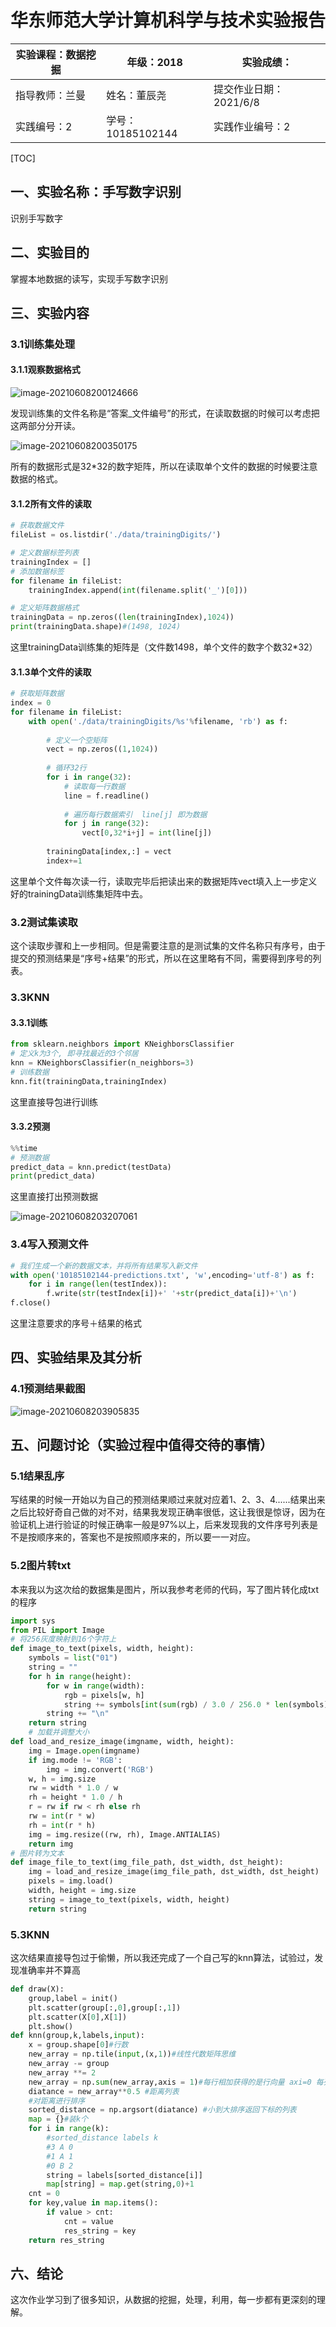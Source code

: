 # 华东师范大学计算机科学与技术实验报告

| 实验课程：数据挖掘 | 年级：2018        | 实验成绩：             |
| ------------------ | ----------------- | ---------------------- |
| 指导教师：兰曼     | 姓名：董辰尧      | 提交作业日期：2021/6/8 |
| 实践编号：2        | 学号：10185102144 | 实践作业编号：2        |

[TOC]



## 一、实验名称：手写数字识别

识别手写数字

## 二、实验目的

掌握本地数据的读写，实现手写数字识别

## 三、实验内容

### 3.1训练集处理

#### 3.1.1观察数据格式

![image-20210608200124666](.assets/image-20210608200124666.png)

发现训练集的文件名称是“答案_文件编号”的形式，在读取数据的时候可以考虑把这两部分分开读。

![image-20210608200350175](.assets/image-20210608200350175.png)

所有的数据形式是32*32的数字矩阵，所以在读取单个文件的数据的时候要注意数据的格式。

#### 3.1.2所有文件的读取

```python
# 获取数据文件
fileList = os.listdir('./data/trainingDigits/')

# 定义数据标签列表
trainingIndex = []
# 添加数据标签
for filename in fileList:
    trainingIndex.append(int(filename.split('_')[0]))

# 定义矩阵数据格式
trainingData = np.zeros((len(trainingIndex),1024))
print(trainingData.shape)#(1498, 1024)
```

这里trainingData训练集的矩阵是（文件数1498，单个文件的数字个数32*32）

#### 3.1.3单个文件的读取

```python
# 获取矩阵数据
index = 0
for filename in fileList:
    with open('./data/trainingDigits/%s'%filename, 'rb') as f:
        
        # 定义一个空矩阵
        vect = np.zeros((1,1024))
        
        # 循环32行
        for i in range(32):
            # 读取每一行数据
            line = f.readline()
            
            # 遍历每行数据索引  line[j] 即为数据
            for j in range(32):
                vect[0,32*i+j] = int(line[j])
        
        trainingData[index,:] = vect
        index+=1
```

这里单个文件每次读一行，读取完毕后把读出来的数据矩阵vect填入上一步定义好的trainingData训练集矩阵中去。

### 3.2测试集读取

这个读取步骤和上一步相同。但是需要注意的是测试集的文件名称只有序号，由于提交的预测结果是“序号+结果”的形式，所以在这里略有不同，需要得到序号的列表。

### 3.3KNN

#### 3.3.1训练

```python
from sklearn.neighbors import KNeighborsClassifier
# 定义k为3个, 即寻找最近的3个邻居
knn = KNeighborsClassifier(n_neighbors=3)
# 训练数据
knn.fit(trainingData,trainingIndex)
```

这里直接导包进行训练

#### 3.3.2预测

```python
%%time
# 预测数据 
predict_data = knn.predict(testData)
print(predict_data)
```

这里直接打出预测数据

![image-20210608203207061](.assets/image-20210608203207061.png)

### 3.4写入预测文件

```python
# 我们生成一个新的数据文本，并将所有结果写入新文件
with open('10185102144-predictions.txt', 'w',encoding='utf-8') as f:
    for i in range(len(testIndex)):
        f.write(str(testIndex[i])+' '+str(predict_data[i])+'\n') 
f.close()
```

这里注意要求的序号＋结果的格式

## 四、实验结果及其分析

### 4.1预测结果截图

![image-20210608203905835](.assets/image-20210608203905835.png)

## 五、问题讨论（实验过程中值得交待的事情）

### 5.1结果乱序

写结果的时候一开始以为自己的预测结果顺过来就对应着1、2、3、4......结果出来之后比较好奇自己做的对不对，结果我发现正确率很低，这让我很是惊讶，因为在验证机上进行验证的时候正确率一般是97%以上，后来发现我的文件序号列表是不是按顺序来的，答案也不是按照顺序来的，所以要一一对应。

### 5.2图片转txt

本来我以为这次给的数据集是图片，所以我参考老师的代码，写了图片转化成txt的程序

```python
import sys
from PIL import Image
# 将256灰度映射到16个字符上
def image_to_text(pixels, width, height):
    symbols = list("01") 
    string = ""
    for h in range(height):
        for w in range(width):
            rgb = pixels[w, h]
            string += symbols[int(sum(rgb) / 3.0 / 256.0 * len(symbols))]
        string += "\n"
    return string
    # 加载并调整大小
def load_and_resize_image(imgname, width, height):
    img = Image.open(imgname)
    if img.mode != 'RGB':
        img = img.convert('RGB')
    w, h = img.size
    rw = width * 1.0 / w
    rh = height * 1.0 / h
    r = rw if rw < rh else rh
    rw = int(r * w)
    rh = int(r * h)
    img = img.resize((rw, rh), Image.ANTIALIAS)
    return img
# 图片转为文本
def image_file_to_text(img_file_path, dst_width, dst_height):
    img = load_and_resize_image(img_file_path, dst_width, dst_height)
    pixels = img.load()
    width, height = img.size
    string = image_to_text(pixels, width, height)
    return string
```

### 5.3KNN

这次结果直接导包过于偷懒，所以我还完成了一个自己写的knn算法，试验过，发现准确率并不算高

```python
def draw(X):
    group,label = init()
    plt.scatter(group[:,0],group[:,1])
    plt.scatter(X[0],X[1])
    plt.show()
def knn(group,k,labels,input):
    x = group.shape[0]#行数
    new_array = np.tile(input,(x,1))#线性代数矩阵思维
    new_array -= group
    new_array **= 2
    new_array = np.sum(new_array,axis = 1)#每行相加获得的是行向量 axi=0 每列求和
    diatance = new_array**0.5 #距离列表
    #对距离进行排序
    sorted_distance = np.argsort(diatance) #小到大排序返回下标的列表
    map = {}#装k个
    for i in range(k):
        #sorted_distance labels k
        #3 A 0
        #1 A 1
        #0 B 2
        string = labels[sorted_distance[i]]
        map[string] = map.get(string,0)+1
    cnt = 0
    for key,value in map.items():
        if value > cnt:
            cnt = value
            res_string = key
    return res_string
```



## 六、结论

这次作业学习到了很多知识，从数据的挖掘，处理，利用，每一步都有更深刻的理解。